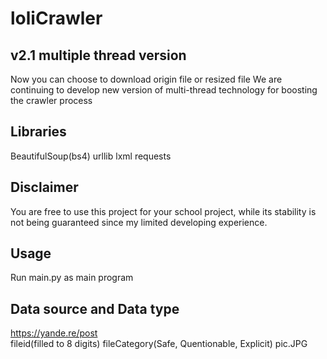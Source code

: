 loliCrawler
====

v2.1 multiple thread version
-------
Now you can choose to download origin file or resized file
We are continuing to develop new version of multi-thread technology for boosting the crawler process

Libraries
-------
BeautifulSoup(bs4)
urllib
lxml
requests

Disclaimer
-------
You are free to use this project for your school project, while its stability is not being guaranteed since my limited developing experience.

Usage
-------
Run main.py as main program

Data source and Data type
-------
https://yande.re/post
<br>
fileid(filled to 8 digits) fileCategory(Safe, Quentionable, Explicit) pic.JPG
